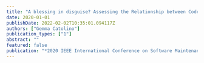 ```yaml
---
title: "A blessing in disguise? Assessing the Relationship between Code Smells and Sustainability"
date: 2020-01-01
publishDate: 2022-02-02T10:35:01.094117Z
authors: ["Gemma Catolino"]
publication_types: ["1"]
abstract: ""
featured: false
publication: "*2020 IEEE International Conference on Software Maintenance and Evolution (ICSME)*"
---
```


